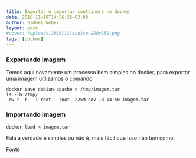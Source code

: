 ```yaml
---
title: Exportar e importar containers no docker
date: 2016-11-18T14:56:26-03:00
author: Sidnei Weber
layout: post
#cover: /uploads/2016/11/índice-220x159.png
tags: [docker]
---
```

### Exportando imagem

Temos aqui novamente um processo bem simples no docker, para exportar uma imagem uitlizamos o comando

```shell
docker save debian-apache > /tmp/imagem.tar
ls -lh /tmp/
-rw-r--r-- 1 root   root  225M nov 18 14:50 imagem.tar
```

### Importando imagem

```shell
docker load < imagem.tar
```

Fala a verdade é simples ou não é, mais fácil que isso não tem como.

[Fonte](http://devopslab.com.br/docker-como-criar-uma-imagem-docker-a-partir-de-um-container-utilizando-o-docker-commit/)